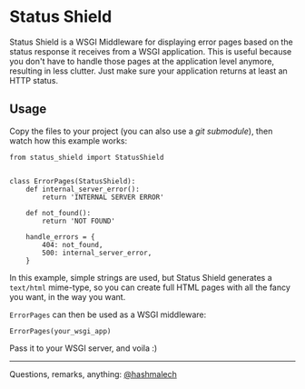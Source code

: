Status Shield
=============

Status Shield is a WSGI Middleware for displaying error pages based on the
status response it receives from a WSGI application. This is useful because
you don't have to handle those pages at the application level anymore,
resulting in less clutter. Just make sure your application returns at least an
HTTP status.


Usage
-----

Copy the files to your project (you can also use a *git submodule*), then
watch how this example works:

    from status_shield import StatusShield


    class ErrorPages(StatusShield):
        def internal_server_error():
            return 'INTERNAL SERVER ERROR'

        def not_found():
            return 'NOT FOUND'

        handle_errors = {
            404: not_found,
            500: internal_server_error,
        }

In this example, simple strings are used, but Status Shield generates a
`text/html` mime-type, so you can create full HTML pages with all the fancy
you want, in the way you want.

`ErrorPages` can then be used as a WSGI middleware:

    ErrorPages(your_wsgi_app)

Pass it to your WSGI server, and voila :)

------------------------------------------------------------------------------

Questions, remarks, anything: [@hashmalech](http://twitter.com/hashmalech)
